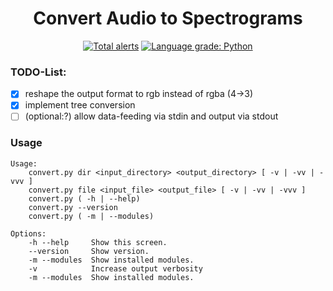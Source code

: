 <h1 align="center">Convert Audio to Spectrograms</h1> 
<p align="center">
    <a href="https://lgtm.com/projects/g/Team-Audio/audio2spectrogram/alerts/"><img alt="Total alerts" src="https://img.shields.io/lgtm/alerts/g/Team-Audio/audio2spectrogram.svg?logo=lgtm&logoWidth=18"/></a>
<a href="https://lgtm.com/projects/g/Team-Audio/audio2spectrogram/context:python"><img alt="Language grade: Python" src="https://img.shields.io/lgtm/grade/python/g/Team-Audio/audio2spectrogram.svg?logo=lgtm&logoWidth=18"/></a>
</p>

### TODO-List:
- [X] reshape the output format to rgb instead of rgba (4->3)
- [X] implement tree conversion
- [ ] (optional:?) allow data-feeding via stdin and output via stdout

### Usage
```
Usage:
    convert.py dir <input_directory> <output_directory> [ -v | -vv | -vvv ]
    convert.py file <input_file> <output_file> [ -v | -vv | -vvv ]
    convert.py ( -h | --help)
    convert.py --version
    convert.py ( -m | --modules)

Options:
    -h --help     Show this screen.
    --version     Show version.
    -m --modules  Show installed modules.
    -v            Increase output verbosity
    -m --modules  Show installed modules.
```